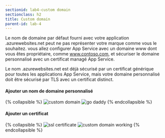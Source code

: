 ```yaml
---
sectionid: lab4-custom domain
sectionclass: h2
title: Custom domain 
parent-id: lab-4
---
```



Le nom de domaine par défaut fourni avec votre application <app-name>.azurewebsites.net peut ne pas représenter votre marque comme vous le souhaitez. vous allez configurer App Service avec un domaine www dont vous êtes propriétaire, comme www.contoso.com, et sécuriser le domaine personnalisé avec un certificat managé App Service.

Le nom <app-name>.azurewebsites.net est déjà sécurisé par un certificat générique pour toutes les applications App Service, mais votre domaine personnalisé doit être sécurisé par TLS avec un certificat distinct.

#### Ajouter un nom de domaine personnalisé

{% collapsible %}
![custom domain](/media/lab3/custom_domain.png)
![go daddy](/media/lab3/godaddy.png)
{% endcollapsible %}

#### Ajouter un certificat

{% collapsible %}
![ssl certificate](/media/lab3/ssl_certificate.png)
![custom domain working](/media/lab3/custom_domain_working.png)
{% endcollapsible %}
